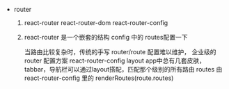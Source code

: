 - router
    1. react-router
       react-router-dom
       react-router-config

    2. react-router 是一个嵌套的结构
    config 中的 routes配置一下

        当路由比较复杂时，传统的手写 router/route 配置难以维护，
        企业级的router 配置方案 react-router-config
        layout app中总有几套皮肤，tabbar，导航栏可以通过layout搭配，匹配那个级别的所有路由
        routes 由 react-router-config 里的 renderRoutes(route.routes)